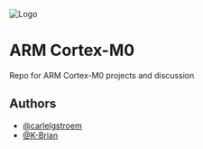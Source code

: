 
![Logo](https://i.postimg.cc/mrDkhRXK/Arm-Mobile-Wallpaper-1440x3200-Chip1.jpg)


# ARM Cortex-M0 

Repo for ARM Cortex-M0 projects and discussion



## Authors

- [@carlelgstroem](https://www.github.com/carlelgstroem)
- [@K-Brian](https://www.github.com/K-Brian)

